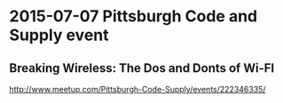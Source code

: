 # 2015-07-07 Pittsburgh Code and Supply event
## Breaking Wireless:  The Dos and Donts of Wi-FI  
http://www.meetup.com/Pittsburgh-Code-Supply/events/222346335/
